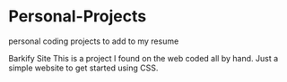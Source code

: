# Personal-Projects
personal coding projects to add to my resume

Barkify Site
This is a project I found on the web coded all by hand. Just a simple website to get started using CSS. 
